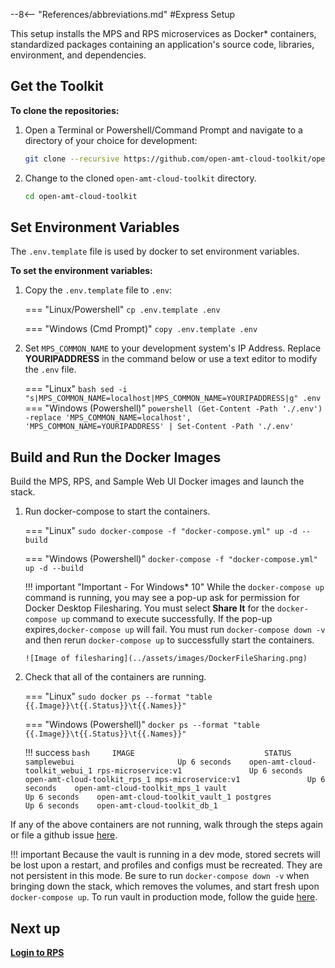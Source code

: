 --8<-- "References/abbreviations.md"
#Express Setup

This setup installs the MPS and RPS microservices as Docker* containers, standardized packages containing an application's source code, libraries, environment, and dependencies. 

## Get the Toolkit

**To clone the repositories:**

1. Open a Terminal or Powershell/Command Prompt and navigate to a directory of your choice for development:

    ``` bash
    git clone --recursive https://github.com/open-amt-cloud-toolkit/open-amt-cloud-toolkit --branch v1.3.0
    ```
  
2. Change to the cloned `open-amt-cloud-toolkit` directory.
    ``` bash
    cd open-amt-cloud-toolkit
    ```

## Set Environment Variables  

The  `.env.template` file is used by docker to set environment variables.

**To set the environment variables:**

1. Copy the `.env.template` file to `.env`:

    === "Linux/Powershell"
        ```
        cp .env.template .env
        ```
    
    === "Windows (Cmd Prompt)"
        ```
        copy .env.template .env
        ```

2. Set `MPS_COMMON_NAME` to your development system's IP Address. Replace **YOURIPADDRESS** in the command below or use a text editor to modify the `.env` file.

    === "Linux"
        ``` bash
        sed -i "s|MPS_COMMON_NAME=localhost|MPS_COMMON_NAME=YOURIPADDRESS|g" .env
        ```
    === "Windows (Powershell)"
        ``` powershell
        (Get-Content -Path './.env') -replace 'MPS_COMMON_NAME=localhost', 'MPS_COMMON_NAME=YOURIPADDRESS' | Set-Content -Path './.env'
        ```


## Build and Run the Docker Images

Build the MPS, RPS, and Sample Web UI Docker images and launch the stack.


1.  Run docker-compose to start the containers.
    
    === "Linux"
        ```
        sudo docker-compose -f "docker-compose.yml" up -d --build
        ```
    
    === "Windows (Powershell)"
        ```
        docker-compose -f "docker-compose.yml" up -d --build
        ```
    
    !!! important "Important - For Windows* 10"
        While the `docker-compose up` command is running, you may see a pop-up ask for permission for Docker Desktop Filesharing. You must select **Share It** for the `docker-compose up` command to execute successfully.  If the pop-up expires,`docker-compose up` will fail.  You must run `docker-compose down -v` and then rerun `docker-compose up` to successfully start the containers.

        ![Image of filesharing](../assets/images/DockerFileSharing.png)



2. Check that all of the containers are running.

    
    === "Linux"
        ```
        sudo docker ps --format "table {{.Image}}\t{{.Status}}\t{{.Names}}"
        ```
    
    === "Windows (Powershell)"
        ```
        docker ps --format "table {{.Image}}\t{{.Status}}\t{{.Names}}"
        ```
    
    !!! success
        ``` bash    
        IMAGE                             STATUS
        samplewebui                       Up 6 seconds    open-amt-cloud-toolkit_webui_1
        rps-microservice:v1               Up 6 seconds    open-amt-cloud-toolkit_rps_1
        mps-microservice:v1               Up 6 seconds    open-amt-cloud-toolkit_mps_1
        vault                             Up 6 seconds    open-amt-cloud-toolkit_vault_1
        postgres                          Up 6 seconds    open-amt-cloud-toolkit_db_1
        ```
    
If any of the above containers are not running, walk through the steps again or file a github issue [here]( https://github.com/open-amt-cloud-toolkit/open-amt-cloud-toolkit/issues).

!!! important
    Because the vault is running in a dev mode, stored secrets will be lost upon a restart, and profiles and configs must be recreated. They are not persistent in this mode. Be sure to run `docker-compose down -v` when bringing down the stack, which removes the volumes, and start fresh upon `docker-compose up`.  To run vault in production mode, follow the guide [here](./dockerLocal_prodVault.md).

## Next up
[**Login to RPS**](../General/loginToRPS.md)
